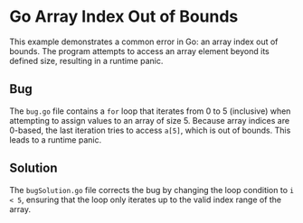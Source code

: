 # Go Array Index Out of Bounds
This example demonstrates a common error in Go: an array index out of bounds.  The program attempts to access an array element beyond its defined size, resulting in a runtime panic.

## Bug
The `bug.go` file contains a `for` loop that iterates from 0 to 5 (inclusive) when attempting to assign values to an array of size 5. Because array indices are 0-based, the last iteration tries to access `a[5]`, which is out of bounds.  This leads to a runtime panic.

## Solution
The `bugSolution.go` file corrects the bug by changing the loop condition to `i < 5`, ensuring that the loop only iterates up to the valid index range of the array.